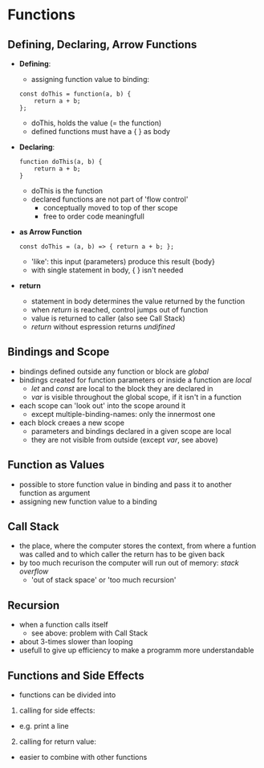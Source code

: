 # Functions

## Defining, Declaring, Arrow Functions

- **Defining**:
  - assigning function value to binding:
  ```
  const doThis = function(a, b) {
      return a + b;
  };
  ```
  - doThis, holds the value (= the function)
  - defined functions must have a { } as body

- **Declaring**:
  ```
  function doThis(a, b) {
      return a + b;
  }
  ```
  - doThis is the function
  - declared functions are not part of 'flow control'
    - conceptually moved to top of ther scope
    - free to order code meaningfull
  
- **as Arrow Function**
  ```
  const doThis = (a, b) => { return a + b; };
  ```
  - 'like': this input (parameters) produce this result {body}
  - with single statement in body, { } isn't needed

- **return**
  - statement in body determines the value returned by the function
  - when _return_ is reached, control jumps out of function
  - value is returned to caller (also see Call Stack)
  - _return_ without espression returns _undifined_

## Bindings and Scope

- bindings defined outside any function or block are _global_
- bindings created for function parameters or inside a function are _local_
  - _let_ and _const_ are local to the block they are declared in
  - _var_ is visible throughout the global scope, if it isn't in a function
- each scope can 'look out' into the scope around it
  - except multiple-binding-names: only the innermost one
- each block creaes a new scope
  - parameters and bindings declared in a given scope are local
  - they are not visible from outside (except _var_, see above)

## Function as Values

- possible to store function value in binding and pass it to another function as argument
- assigning new function value to a binding

## Call Stack

- the place, where the computer stores the context, from where a funtion was called and to which caller
the return has to be given back
- by too much recurison the computer will run out of memory: _stack overflow_
  - 'out of stack space' or 'too much recursion'

## Recursion

- when a function calls itself
  - see above: problem with Call Stack
- about 3-times slower than looping
- usefull to give up efficiency to make a programm more understandable

## Functions and Side Effects

- functions can be divided into 

1. calling for side effects:
- e.g. print a line  

2. calling for return value:
- easier to combine with other functions

   
  




